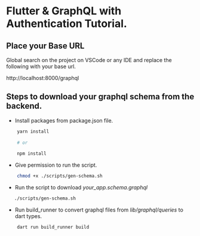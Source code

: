 # Flutter & GraphQL with Authentication Tutorial.

## Place your Base URL

Global search on the project on VSCode or any IDE and replace the following with your base url.

http://localhost:8000/graphql

## Steps to download your graphql schema from the backend.

- Install packages from package.json file.
```bash
    yarn install
    
    # or
    
    npm install
```

- Give permission to run the script.
```bash
    chmod +x ./scripts/gen-schema.sh
```


- Run the script to download *your_app.schema.graphql*
 ```bash
    ./scripts/gen-schema.sh
```

- Run build_runner to convert graphql files from *lib/graphql/queries* to dart types.
```bash
    dart run build_runner build
```